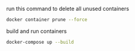 run this command to delete all unused containers

```bash
docker container prune --force
```

build and run containers

```bash
docker-compose up --build
```
